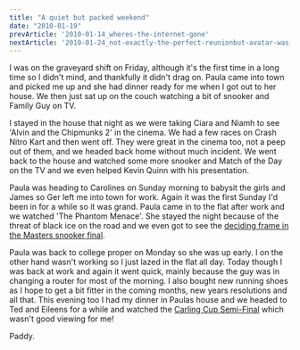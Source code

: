 ```yaml
---
title: "A quiet but packed weekend"
date: "2010-01-19"
prevArticle: '2010-01-14_wheres-the-internet-gone'
nextArticle: '2010-01-24_not-exactly-the-perfect-reunionbut-avatar-was-good'
---
```

I was on the graveyard shift on Friday, although it's the first time in a long time so I didn't mind, and thankfully it didn't drag on. Paula came into town and picked me up and she had dinner ready for me when I got out to her house. We then just sat up on the couch watching a bit of snooker and Family Guy on TV.

I stayed in the house that night as we were taking Ciara and Niamh to see 'Alvin and the Chipmunks 2' in the cinema. We had a few races on Crash Nitro Kart and then went off. They were great in the cinema too, not a peep out of them, and we headed back home without much incident. We went back to the house and watched some more snooker and Match of the Day on the TV and we even helped Kevin Quinn with his presentation.

Paula was heading to Carolines on Sunday morning to babysit the girls and James so Ger left me into town for work. Again it was the first Sunday I'd been in for a while so it was grand. Paula came in to the flat after work and we watched 'The Phantom Menace'. She stayed the night because of the threat of black ice on the road and we even got to see the [deciding frame in the Masters snooker final](http://www.rte.ie/sport/snooker/2010/0118/snooker.html).

Paula was back to college proper on Monday so she was up early. I on the other hand wasn't working so I just lazed in the flat all day. Today though I was back at work and again it went quick, mainly because the guy was in changing a router for most of the morning. I also bought new running shoes as I hope to get a bit fitter in the coming months, new years resolutions and all that. This evening too I had my dinner in Paulas house and we headed to Ted and Eileens for a while and watched the [Carling Cup Semi-Final](http://www.rte.ie/sport/soccer/2010/0119/mancity_manutd.html) which wasn't good viewing for me!

Paddy.